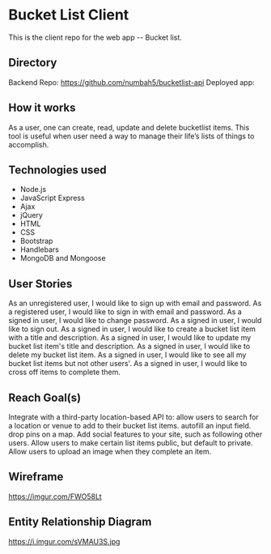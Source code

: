 # Bucket List Client
This is the client repo for the web app -- Bucket list.

## Directory
Backend Repo: https://github.com/numbah5/bucketlist-api
Deployed app:

## How it works
As a user, one can create, read, update and delete bucketlist items. This tool is
useful when user need a way to manage their life’s lists of things to accomplish.

## Technologies used
- Node.js
- JavaScript Express
- Ajax
- jQuery
- HTML
- CSS
- Bootstrap
- Handlebars
- MongoDB and Mongoose

## User Stories
As an unregistered user, I would like to sign up with email and password.
As a registered user, I would like to sign in with email and password.
As a signed in user, I would like to change password.
As a signed in user, I would like to sign out.
As a signed in user, I would like to create a bucket list item with a title and description.
As a signed in user, I would like to update my bucket list item's title and description.
As a signed in user, I would like to delete my bucket list item.
As a signed in user, I would like to see all my bucket list items but not other users'.
As a signed in user, I would like to cross off items to complete them.

## Reach Goal(s)
Integrate with a third-party location-based API to:
allow users to search for a location or venue to add to their bucket list items.
autofill an input field.
drop pins on a map.
Add social features to your site, such as following other users.
Allow users to make certain list items public, but default to private.
Allow users to upload an image when they complete an item.

## Wireframe
https://imgur.com/FWO58Lt

## Entity Relationship Diagram
https://i.imgur.com/sVMAU3S.jpg
